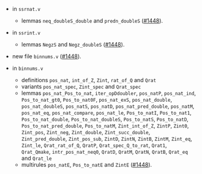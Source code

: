 - in `ssrnat.v`
  + lemmas `neq_doubleS_double` and `predn_doubleS`
    ([#1448](https://github.com/math-comp/math-comp/pull/1448)).

- in `ssrint.v`
  + lemmas `NegzS` and `Negz_doubleS`
    ([#1448](https://github.com/math-comp/math-comp/pull/1448)).

- new file `binnums.v`
  ([#1448](https://github.com/math-comp/math-comp/pull/1448)).

- in `binnums.v`
  + definitions `pos_nat`, `int_of_Z`, `Zint`, `rat_of_Q` and `Qrat`
  + variants `pos_nat_spec`, `Zint_spec` and `Qrat_spec`
  + lemmas `pos_nat_Pos_to_nat`, `iter_opDdoubler`, `pos_natP`,
    `pos_nat_ind`, `Pos_to_nat_gt0`, `Pos_to_nat0F`, `pos_nat_exS`,
    `pos_nat_double`, `pos_nat_doubleS`, `pos_natS`, `pos_natD`,
    `pos_nat_pred_double`, `pos_natM`, `pos_nat_eq`,
    `pos_nat_compare`, `pos_nat_le`, `Pos_to_natI`, `Pos_to_nat1`,
    `Pos_to_nat_double`, `Pos_to_nat_doubleS`, `Pos_to_natS`,
    `Pos_to_natD`, `Pos_to_nat_pred_double`, `Pos_to_natM`,
    `Zint_int_of_Z`, `ZintP`, `Zint0`, `Zint_pos`, `Zint_neg`,
    `Zint_double`, `Zint_succ_double`, `Zint_pred_double`,
    `Zint_pos_sub`, `ZintD`, `ZintN`, `ZintB`, `ZintM`, `Zint_eq`,
    `Zint_le`, `Qrat_rat_of_Q`, `QratP`, `Qrat_spec_Q_to_rat`,
    `Qrat1`, `Qrat_Qmake`, `intr_pos_nat_neq0`, `QratD`, `QratM`,
    `QratN`, `QratB`, `Qrat_eq` and `Qrat_le`
  + multirules `pos_natE`, `Pos_to_natE` and `ZintE`
    ([#1448](https://github.com/math-comp/math-comp/pull/1448)).
